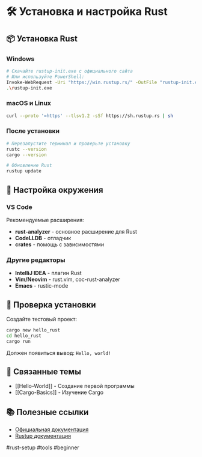 # 🛠️ Установка и настройка Rust

## 📦 Установка Rust

### Windows
```bash
# Скачайте rustup-init.exe с официального сайта
# Или используйте PowerShell:
Invoke-WebRequest -Uri "https://win.rustup.rs/" -OutFile "rustup-init.exe"
.\rustup-init.exe
```

### macOS и Linux
```bash
curl --proto '=https' --tlsv1.2 -sSf https://sh.rustup.rs | sh
```

### После установки
```bash
# Перезапустите терминал и проверьте установку
rustc --version
cargo --version

# Обновление Rust
rustup update
```

## 🔧 Настройка окружения

### VS Code
Рекомендуемые расширения:
- **rust-analyzer** - основное расширение для Rust
- **CodeLLDB** - отладчик
- **crates** - помощь с зависимостями

### Другие редакторы
- **IntelliJ IDEA** - плагин Rust
- **Vim/Neovim** - rust.vim, coc-rust-analyzer
- **Emacs** - rustic-mode

## 🎯 Проверка установки

Создайте тестовый проект:
```bash
cargo new hello_rust
cd hello_rust
cargo run
```

Должен появиться вывод: `Hello, world!`

## 🔗 Связанные темы
- [[Hello-World]] - Создание первой программы
- [[Cargo-Basics]] - Изучение Cargo

## 📚 Полезные ссылки
- [Официальная документация](https://doc.rust-lang.org/)
- [Rustup документация](https://rust-lang.github.io/rustup/)

#rust-setup #tools #beginner